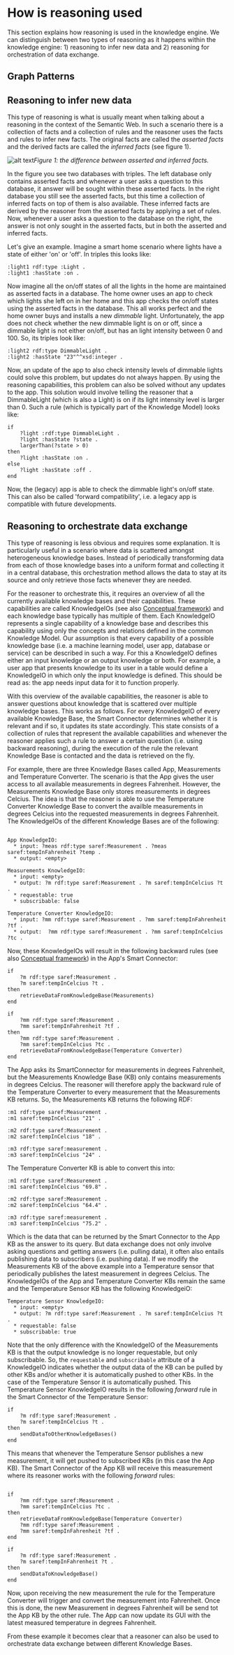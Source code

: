 How is reasoning used
=====================

This section explains how reasoning is used in the knowledge engine. We can distinguish between two types of reasoning as it happens within the knowledge engine: 1) reasoning to infer new data and 2) reasoning for orchestration of data exchange.

Graph Patterns
--------------

Reasoning to infer new data
---------------------------
This type of reasoning is what is usually meant when talking about a reasoning in the context of the Semantic Web. In such a scenario there is a collection of facts and a collection of rules and the reasoner uses the facts and rules to infer new facts. The original facts are called the _asserted facts_ and the derived facts are called the _inferred facts_ (see figure 1).

![alt text](./img/asserted-vs-inferred.png)*Figure 1: the difference between asserted and inferred facts.*

In the figure you see two databases with triples. The left database only contains asserted facts and whenever a user asks a question to this database, it answer will be sought within these asserted facts. In the right database you still see the asserted facts, but this time a collection of inferred facts on top of them is also available. These inferred facts are derived by the reasoner from the asserted facts by applying a set of rules. Now, whenever a user asks a question to the database on the right, the answer is not only sought in the asserted facts, but in both the asserted and inferred facts.

Let's give an example. Imagine a smart home scenario where lights have a state of either 'on' or 'off'. In triples this looks like:

```
:light1 rdf:type :Light .
:light1 :hasState :on .
```

Now imagine all the on/off states of all the lights in the home are maintained as asserted facts in a database. The home owner uses an app to check which lights she left on in her home and this app checks the on/off states using the asserted facts in the database. This all works perfect and the home owner buys and installs a new _dimmable_ light. Unfortunately, the app does not check whether the new dimmable light is on or off, since a dimmable light is not either on/off, but has an light intensity between 0 and 100. So, its triples look like:

```
:light2 rdf:type DimmableLight .
:light2 :hasState "23"^^xsd:integer .
```

Now, an update of the app to also check intensity levels of dimmable lights could solve this problem, but updates do not always happen. By using the reasoning capabilities, this problem can also be solved without any updates to the app. This solution would involve telling the reasoner that a DimmableLight (which is also a Light) is on if its light intensity level is larger than 0. Such a rule (which is typically part of the Knowledge Model) looks like:

```
if
	?light :rdf:type DimmableLight .
	?light :hasState ?state .
	largerThan(?state > 0)
then
	?light :hasState :on .
else
	?light :hasState :off .
end
```

Now, the (legacy) app is able to check the dimmable light's on/off state. This can also be called 'forward compatibility', i.e. a legacy app is compatible with future developments.

Reasoning to orchestrate data exchange
--------------------------------------------
This type of reasoning is less obvious and requires some explanation. It is particularly useful in a scenario where data is scattered amongst heterogeneous knowledge bases. Instead of periodically transforming data from each of those knowledge bases into a uniform format and collecting it in a central database, this orchestration method allows the data to stay at its source and only retrieve those facts whenever they are needed.

For the reasoner to orchestrate this, it requires an overview of all the currently available knowledge bases and their capabilities. These capabilities are called KnowledgeIOs (see also [Conceptual framework](#conceptual-framework)) and each knowledge base typically has multiple of them. Each KnowledgeIO represents a single capability of a knowledge base and describes this capability using only the concepts and relations defined in the common Knowledge Model. Our assumption is that every capability of a possible knowledge base (i.e. a machine learning model, user app, database or service) can be described in such a way. For this a KnowledgeIO defines either an input knowledge or an output knowledge or both. For example, a user app that presents knowledge to its user in a table would define a KnowledgeIO in which only the input knowledge is defined. This should be read as: the app needs input data for it to function properly.

With this overview of the available capabilities, the reasoner is able to answer questions about knowledge that is scattered over multiple knowledge bases. This works as follows. For every KnowledgeIO of every available Knowledge Base, the Smart Connector determines whether it is relevant and if so, it updates its state accordingly. This state consists of a collection of rules that represent the available capabilities and whenever the reasoner applies such a rule to answer a certain question (i.e. using backward reasoning), during the execution of the rule the relevant Knowledge Base is contacted and the data is retrieved on the fly.

For example, there are three Knowledge Bases called App, Measurements and Temperature Converter. The scenario is that the App gives the user access to all available measurements in degrees Fahrenheit. However, the Measurements Knowledge Base only stores measurements in degrees Celcius. The idea is that the reasoner is able to use the Temperature Converter Knowledge Base to convert the availble measurements in degrees Celcius into the requested measurements in degrees Fahrenheit. The KnowledgeIOs of the different Knowledge Bases are of the following:

```

App KnowledgeIO:
  * input: ?meas rdf:type saref:Measurement . ?meas saref:tempInFahrenheit ?temp .
  * output: <empty>

Measurements KnowledgeIO:
  * input: <empty>
  * output: ?m rdf:type saref:Measurement . ?m saref:tempInCelcius ?t .
  * requestable: true
  * subscribable: false

Temperature Converter KnowledgeIO:
  * input: ?mm rdf:type saref:Measurement . ?mm saref:tempInFahrenheit ?tf .
  * output:  ?mm rdf:type saref:Measurement . ?mm saref:tempInCelcius ?tc . 

```

Now, these KnowledgeIOs will result in the following backward rules (see also [Conceptual framework](#conceptual-framework)) in the App's Smart Connector:

```
if
	?m rdf:type saref:Measurement .
	?m saref:tempInCelcius ?t .
then
	retrieveDataFromKnowledgeBase(Measurements)
end

if
	?mm rdf:type saref:Measurement .
	?mm saref:tempInFahrenheit ?tf .
then
	?mm rdf:type saref:Measurement .
	?mm saref:tempInCelcius ?tc .
	retrieveDataFromKnowledgeBase(Temperature Converter) 
end

```

The App asks its SmartConnector for measurements in degrees Fahrenheit, but the Measurements Knowledge Base (KB) only contains measurements in degrees Celcius. The reasoner will therefore apply the backward rule of the Temperature Converter to every measurement that the Measurements KB returns. So, the Measurements KB returns the following RDF:

```
:m1 rdf:type saref:Measurement .
:m1 saref:tempInCelcius "21" .

:m2 rdf:type saref:Measurement .
:m2 saref:tempInCelcius "18" .

:m3 rdf:type saref:measurement .
:m3 saref:tempInCelcius "24" .
```

The Temperature Converter KB is able to convert this into:

```
:m1 rdf:type saref:Measurement .
:m1 saref:tempInCelcius "69.8" .

:m2 rdf:type saref:Measurement .
:m2 saref:tempInCelcius "64.4" .

:m3 rdf:type saref:measurement .
:m3 saref:tempInCelcius "75.2" .
```

Which is the data that can be returned by the Smart Connector to the App KB as the answer to its query. But data exchange does not only involve asking questions and getting answers (i.e. pulling data), it often also entails publishing data to subscribers (i.e. pushing data). If we modify the Measurements KB of the above example into a Temperature sensor that periodically publishes the latest measurement in degrees Celcius. The KnowledgeIOs of the App and Temperature Converter KBs remain the same and the Temperature Sensor KB has the following KnowledgeiO:

```
Temperature Sensor KnowledgeIO:
  * input: <empty>
  * output: ?m rdf:type saref:Measurement . ?m saref:tempInCelcius ?t .
  * requestable: false
  * subscribable: true
```

Note that the only difference with the KnowledgeIO of the Measurements KB is that the output knowledge is no longer requestable, but only subscribable. So, the `requestable` and `subscribable` attribute of a KnowledgeIO indicates whether the output data of the KB can be pulled by other KBs and/or whether it is automatically pushed to other KBs. In the case of the Temperature Sensor it is automatically pushed. This Temperature Sensor KnowledgeIO results in the following *forward* rule in the Smart Connector of the Temperature Sensor:

```
if
	?m rdf:type saref:Measurement .
	?m saref:tempInCelcius ?t .
then
	sendDataToOtherKnowledgeBases()
end
```

This means that whenever the Temperature Sensor publishes a new measurement, it will get pushed to subscribed KBs (in this case the App KB). The Smart Connector of the App KB will receive this measurement where its reasoner works with the following *forward* rules:

```

if
	?mm rdf:type saref:Measurement .
	?mm saref:tempInCelcius ?tc .
then
	retrieveDataFromKnowledgeBase(Temperature Converter)
	?mm rdf:type saref:Measurement .
	?mm saref:tempInFahrenheit ?tf .
end

if
	?m rdf:type saref:Measurement .
	?m saref:tempInFahrenheit ?t .
then
	sendDataToKnowledgeBase()
end

```

Now, upon receiving the new measurement the rule for the Temperature Converter will trigger and convert the measurement into Fahrenheit. Once this is done, the new Measurement in degrees Fahrenheit will be send tot the App KB by the other rule. The App can now update its GUI with the latest measured temperature in degrees Fahrenheit.

From these example it becomes clear that a reasoner can also be used to orchestrate data exchange between different Knowledge Bases. 
